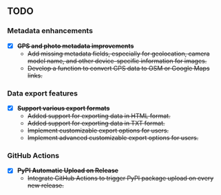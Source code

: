 ## TODO

### Metadata enhancements

- [X] ~~**GPS and photo metadata improvements**~~
  - ~~Add missing metadata fields, especially for geolocation, camera model name, and other device-specific information for images.~~
  - ~~Develop a function to convert GPS data to OSM or Google Maps links.~~

### Data export features

- [X] ~~**Support various export formats**~~
  - ~~Added support for exporting data in HTML format.~~
  - ~~Added support for exporting data in TXT format.~~
  - ~~Implement customizable export options for users.~~
  - ~~Implement advanced customizable export options for users.~~

### GitHub Actions

- [X] ~~**PyPI Automatic Upload on Release**~~
  - ~~Integrate GitHub Actions to trigger PyPI package upload on every new release.~~
